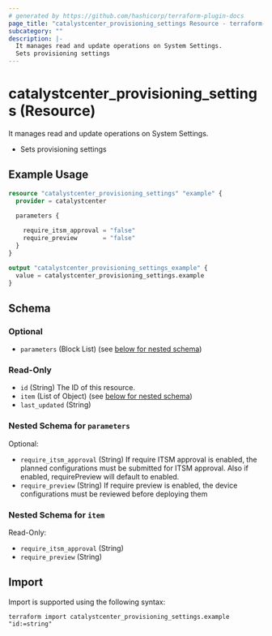 ```yaml
---
# generated by https://github.com/hashicorp/terraform-plugin-docs
page_title: "catalystcenter_provisioning_settings Resource - terraform-provider-catalystcenter"
subcategory: ""
description: |-
  It manages read and update operations on System Settings.
  Sets provisioning settings
---
```


# catalystcenter_provisioning_settings (Resource)

It manages read and update operations on System Settings.

- Sets provisioning settings

## Example Usage

```terraform
resource "catalystcenter_provisioning_settings" "example" {
  provider = catalystcenter
 
  parameters {

    require_itsm_approval = "false"
    require_preview       = "false"
  }
}

output "catalystcenter_provisioning_settings_example" {
  value = catalystcenter_provisioning_settings.example
}
```

<!-- schema generated by tfplugindocs -->
## Schema

### Optional

- `parameters` (Block List) (see [below for nested schema](#nestedblock--parameters))

### Read-Only

- `id` (String) The ID of this resource.
- `item` (List of Object) (see [below for nested schema](#nestedatt--item))
- `last_updated` (String)

<a id="nestedblock--parameters"></a>
### Nested Schema for `parameters`

Optional:

- `require_itsm_approval` (String) If require ITSM approval is enabled, the planned configurations must be submitted for ITSM approval. Also if enabled, requirePreview will default to enabled.
- `require_preview` (String) If require preview is enabled, the device configurations must be reviewed before deploying them


<a id="nestedatt--item"></a>
### Nested Schema for `item`

Read-Only:

- `require_itsm_approval` (String)
- `require_preview` (String)

## Import

Import is supported using the following syntax:

```shell
terraform import catalystcenter_provisioning_settings.example "id:=string"
```
